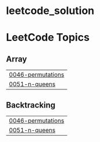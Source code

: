 # leetcode_solution
<!---LeetCode Topics Start-->
# LeetCode Topics
## Array
|  |
| ------- |
| [0046-permutations](https://github.com/Sharanparamesh7/leetcode_solution/tree/master/0046-permutations) |
| [0051-n-queens](https://github.com/Sharanparamesh7/leetcode_solution/tree/master/0051-n-queens) |
## Backtracking
|  |
| ------- |
| [0046-permutations](https://github.com/Sharanparamesh7/leetcode_solution/tree/master/0046-permutations) |
| [0051-n-queens](https://github.com/Sharanparamesh7/leetcode_solution/tree/master/0051-n-queens) |
<!---LeetCode Topics End-->